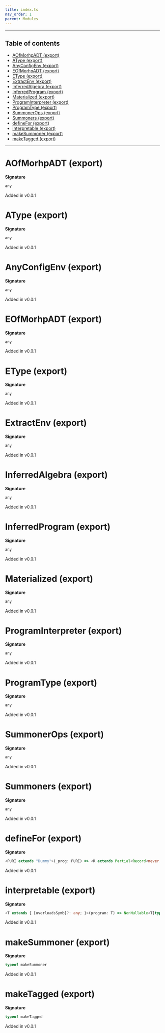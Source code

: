 ```yaml
---
title: index.ts
nav_order: 1
parent: Modules
---
```


---

<h2 class="text-delta">Table of contents</h2>

- [AOfMorhpADT (export)](#aofmorhpadt-export)
- [AType (export)](#atype-export)
- [AnyConfigEnv (export)](#anyconfigenv-export)
- [EOfMorhpADT (export)](#eofmorhpadt-export)
- [EType (export)](#etype-export)
- [ExtractEnv (export)](#extractenv-export)
- [InferredAlgebra (export)](#inferredalgebra-export)
- [InferredProgram (export)](#inferredprogram-export)
- [Materialized (export)](#materialized-export)
- [ProgramInterpreter (export)](#programinterpreter-export)
- [ProgramType (export)](#programtype-export)
- [SummonerOps (export)](#summonerops-export)
- [Summoners (export)](#summoners-export)
- [defineFor (export)](#definefor-export)
- [interpretable (export)](#interpretable-export)
- [makeSummoner (export)](#makesummoner-export)
- [makeTagged (export)](#maketagged-export)

---

# AOfMorhpADT (export)

**Signature**

```ts
any
```

Added in v0.0.1

# AType (export)

**Signature**

```ts
any
```

Added in v0.0.1

# AnyConfigEnv (export)

**Signature**

```ts
any
```

Added in v0.0.1

# EOfMorhpADT (export)

**Signature**

```ts
any
```

Added in v0.0.1

# EType (export)

**Signature**

```ts
any
```

Added in v0.0.1

# ExtractEnv (export)

**Signature**

```ts
any
```

Added in v0.0.1

# InferredAlgebra (export)

**Signature**

```ts
any
```

Added in v0.0.1

# InferredProgram (export)

**Signature**

```ts
any
```

Added in v0.0.1

# Materialized (export)

**Signature**

```ts
any
```

Added in v0.0.1

# ProgramInterpreter (export)

**Signature**

```ts
any
```

Added in v0.0.1

# ProgramType (export)

**Signature**

```ts
any
```

Added in v0.0.1

# SummonerOps (export)

**Signature**

```ts
any
```

Added in v0.0.1

# Summoners (export)

**Signature**

```ts
any
```

Added in v0.0.1

# defineFor (export)

**Signature**

```ts
<PURI extends "Dummy">(_prog: PURI) => <R extends Partial<Record<never, any>> = {}>() => Define<PURI, R>
```

Added in v0.0.1

# interpretable (export)

**Signature**

```ts
<T extends { [overloadsSymb]?: any; }>(program: T) => NonNullable<T[typeof overloadsSymb]>
```

Added in v0.0.1

# makeSummoner (export)

**Signature**

```ts
typeof makeSummoner
```

Added in v0.0.1

# makeTagged (export)

**Signature**

```ts
typeof makeTagged
```

Added in v0.0.1
